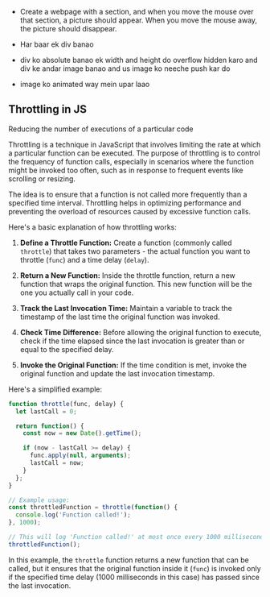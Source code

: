- Create a webpage with a section, and when you move the mouse over that section, a picture should appear. When you move the mouse away, the picture should disappear.

- Har baar ek div banao
- div ko absolute banao ek width and height do overflow hidden karo and div ke andar image banao and us image ko neeche push kar do
- image ko animated way mein upar laao

## Throttling in JS

Reducing the number of executions of a particular code 

Throttling is a technique in JavaScript that involves limiting the rate at which a particular function can be executed. The purpose of throttling is to control the frequency of function calls, especially in scenarios where the function might be invoked too often, such as in response to frequent events like scrolling or resizing.

The idea is to ensure that a function is not called more frequently than a specified time interval. Throttling helps in optimizing performance and preventing the overload of resources caused by excessive function calls.

Here's a basic explanation of how throttling works:

1. **Define a Throttle Function:**
   Create a function (commonly called `throttle`) that takes two parameters - the actual function you want to throttle (`func`) and a time delay (`delay`).

2. **Return a New Function:**
   Inside the throttle function, return a new function that wraps the original function. This new function will be the one you actually call in your code.

3. **Track the Last Invocation Time:**
   Maintain a variable to track the timestamp of the last time the original function was invoked.

4. **Check Time Difference:**
   Before allowing the original function to execute, check if the time elapsed since the last invocation is greater than or equal to the specified delay.

5. **Invoke the Original Function:**
   If the time condition is met, invoke the original function and update the last invocation timestamp.

Here's a simplified example:

```javascript
function throttle(func, delay) {
  let lastCall = 0;

  return function() {
    const now = new Date().getTime();

    if (now - lastCall >= delay) {
      func.apply(null, arguments);
      lastCall = now;
    }
  };
}

// Example usage:
const throttledFunction = throttle(function() {
  console.log('Function called!');
}, 1000);

// This will log 'Function called!' at most once every 1000 milliseconds
throttledFunction();
```

In this example, the `throttle` function returns a new function that can be called, but it ensures that the original function inside it (`func`) is invoked only if the specified time delay (1000 milliseconds in this case) has passed since the last invocation.